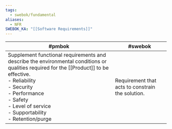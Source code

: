 ```yaml
---
tags:
  - swebok/fundamental
aliases:
  - NFR
SWEBOK_KA: "[[Software Requirements]]"
---
```


| #pmbok                                                                                                                                                                                                                                                             | #swebok                                          |
| ------------------------------------------------------------------------------------------------------------------------------------------------------------------------------------------------------------------------------------------------------------------ | ------------------------------------------------ |
| Supplement functional requirements and describe the environmental conditions or qualities required for the [[Product]] to be effective.<br>- Reliability<br>- Security<br>- Performance<br>- Safety<br>- Level of service<br>- Supportability<br>- Retention/purge | Requirement that acts to constrain the solution. |
